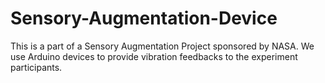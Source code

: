 # Sensory-Augmentation-Device
This is a part of a Sensory Augmentation Project sponsored by NASA. We use Arduino devices to provide vibration feedbacks to the experiment participants.
